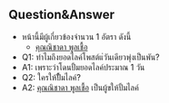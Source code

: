 ## Question&Answer
- หน้านี้มีผู้เกี่ยวข้องจำนวน 1 อัตรา ดังนี้
  - [คุณณิชาดา พูลเชื้อ](https://chayapholsmile.github.io/Users/th/nichada_poolchuae.md)
- Q1: ทำไมถึงยอดไลค์โพสต์แ่วันเดียวพุ่งเป็นพัน?
- A1: เพราะว่าโดนปั้มยอดไลค์ประมาณ 1 วัน
- Q2: ใครให้ปั้ั้มไลค์?
- A2: [คุณณิชาดา พูลเชื้อ](https://chayapholsmile.github.io/Users/th/nichada_poolchuae.md) เป็นผู้ขให้ปั้มไลค์
